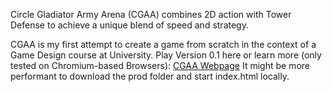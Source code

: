 Circle Gladiator Army Arena (CGAA) combines 2D action with Tower Defense to achieve a unique blend of speed and strategy.

CGAA is my first attempt to create a game from scratch in the context of a Game Design course at University.
Play Version 0.1 here or learn more (only tested on Chromium-based Browsers): [CGAA Webpage](https://luccahellriegel.github.io/cgaa/page)
It might be more performant to download the prod folder and start index.html locally.
